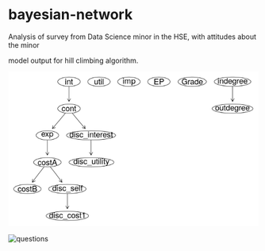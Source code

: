 # bayesian-network
Analysis of survey from Data Science minor in the HSE, with attitudes about the minor

model output for hill climbing algorithm.

![network](https://github.com/vvseva/bayesian-network/blob/master/bn1.png?raw=true)


![questions](https://github.com/vvseva/bayesian-network/blob/master/questions.png?raw=true)


